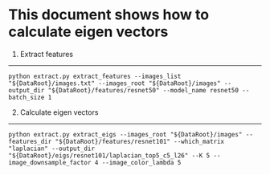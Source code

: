 # This document shows how to calculate eigen vectors

1. Extract features
------------
```
python extract.py extract_features --images_list "${DataRoot}/images.txt" --images_root "${DataRoot}/images" --output_dir "${DataRoot}/features/resnet50" --model_name resnet50 --batch_size 1
```

2. Calculate eigen vectors
------------
```
python extract.py extract_eigs --images_root "${DataRoot}/images" --features_dir "${DataRoot}/features/resnet101" --which_matrix "laplacian" --output_dir "${DataRoot}/eigs/resnet101/laplacian_top5_c5_l26" --K 5 --image_downsample_factor 4 --image_color_lambda 5
```
